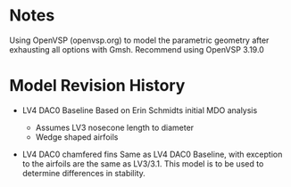 # Notes
Using OpenVSP (openvsp.org) to model the parametric geometry after exhausting all options with Gmsh.
Recommend using OpenVSP 3.19.0

# Model Revision History
* LV4 DAC0 Baseline
Based on Erin Schmidts initial MDO analysis
  * Assumes LV3 nosecone length to diameter
  * Wedge shaped airfoils

* LV4 DAC0 chamfered fins
Same as LV4 DAC0 Baseline, with exception to the airfoils are the same as LV3/3.1. This model is to
be used to determine differences in stability. 

